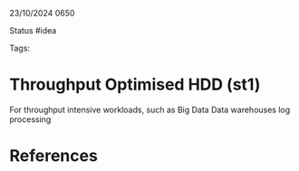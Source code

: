 23/10/2024 0650

Status #idea

Tags:

# Throughput Optimised HDD (st1)

For throughput intensive workloads, such as
	Big Data
	Data warehouses
	log processing


# References
